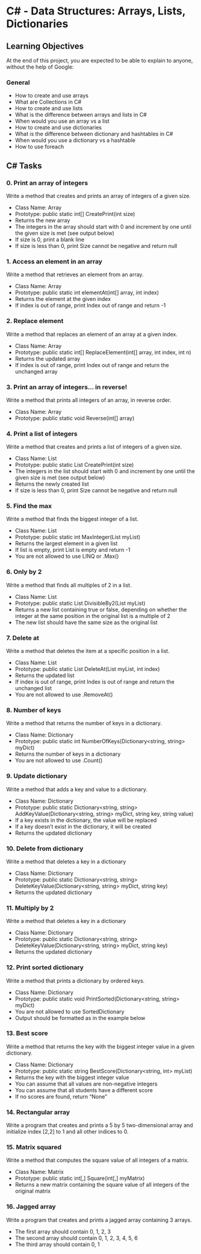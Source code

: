 # C# - Data Structures: Arrays, Lists, Dictionaries

## Learning Objectives

At the end of this project, you are expected to be able to explain to anyone, without the help of Google:

### General

- How to create and use arrays
- What are Collections in C#
- How to create and use lists
- What is the difference between arrays and lists in C#
- When would you use an array vs a list
- How to create and use dictionaries
- What is the difference between dictionary and hashtables in C#
- When would you use a dictionary vs a hashtable
- How to use foreach

## C# Tasks

### 0. Print an array of integers

Write a method that creates and prints an array of integers of a given size.

- Class Name: Array
- Prototype: public static int[] CreatePrint(int size)
- Returns the new array
- The integers in the array should start with 0 and increment by one until the given size is met (see output below)
- If size is 0, print a blank line
- If size is less than 0, print Size cannot be negative and return null

### 1. Access an element in an array

Write a method that retrieves an element from an array.

- Class Name: Array
- Prototype: public static int elementAt(int[] array, int index)
- Returns the element at the given index
- If index is out of range, print Index out of range and return -1

### 2. Replace element

Write a method that replaces an element of an array at a given index.

- Class Name: Array
- Prototype: public static int[] ReplaceElement(int[] array, int index, int n)
- Returns the updated array
- If index is out of range, print Index out of range and return the unchanged array

### 3. Print an array of integers... in reverse!

Write a method that prints all integers of an array, in reverse order.

- Class Name: Array
- Prototype: public static void Reverse(int[] array)

### 4. Print a list of integers

Write a method that creates and prints a list of integers of a given size.

- Class Name: List
- Prototype: public static List<int> CreatePrint(int size)
- The integers in the list should start with 0 and increment by one until the given size is met (see output below)
- Returns the newly created list
- If size is less than 0, print Size cannot be negative and return null

### 5. Find the max

Write a method that finds the biggest integer of a list.

- Class Name: List
- Prototype: public static int MaxInteger(List<int> myList)
- Returns the largest element in a given list
- If list is empty, print List is empty and return -1
- You are not allowed to use LINQ or .Max()

### 6. Only by 2

Write a method that finds all multiples of 2 in a list.

- Class Name: List
- Prototype: public static List<bool> DivisibleBy2(List<int> myList)
- Returns a new list containing true or false, depending on whether the integer at the same position in the original list is a multiple of 2
- The new list should have the same size as the original list

### 7. Delete at

Write a method that deletes the item at a specific position in a list.

- Class Name: List
- Prototype: public static List<int> DeleteAt(List<int> myList, int index)
- Returns the updated list
- If index is out of range, print Index is out of range and return the unchanged list
- You are not allowed to use .RemoveAt()

### 8. Number of keys

Write a method that returns the number of keys in a dictionary.

- Class Name: Dictionary
- Prototype: public static int NumberOfKeys(Dictionary<string, string> myDict)
- Returns the number of keys in a dictionary
- You are not allowed to use .Count()

### 9. Update dictionary

Write a method that adds a key and value to a dictionary.

- Class Name: Dictionary
- Prototype: public static Dictionary<string, string> AddKeyValue(Dictionary<string, string> myDict, string key, string value)
- If a key exists in the dictionary, the value will be replaced
- If a key doesn’t exist in the dictionary, it will be created
- Returns the updated dictionary

### 10. Delete from dictionary

Write a method that deletes a key in a dictionary

- Class Name: Dictionary
- Prototype: public static Dictionary<string, string> DeleteKeyValue(Dictionary<string, string> myDict, string key)
- Returns the updated dictionary

### 11. Multiply by 2

Write a method that deletes a key in a dictionary

- Class Name: Dictionary
- Prototype: public static Dictionary<string, string> DeleteKeyValue(Dictionary<string, string> myDict, string key)
- Returns the updated dictionary

### 12. Print sorted dictionary

Write a method that prints a dictionary by ordered keys.

- Class Name: Dictionary
- Prototype: public static void PrintSorted(Dictionary<string, string> myDict)
- You are not allowed to use SortedDictionary
- Output should be formatted as in the example below

### 13. Best score

Write a method that returns the key with the biggest integer value in a given dictionary.

- Class Name: Dictionary
- Prototype: public static string BestScore(Dictionary<string, int> myList)
- Returns the key with the biggest integer value
- You can assume that all values are non-negative integers
- You can assume that all students have a different score
- If no scores are found, return “None”

### 14. Rectangular array

Write a program that creates and prints a 5 by 5 two-dimensional array and initialize index [2,2] to 1 and all other indices to 0.

### 15. Matrix squared

Write a method that computes the square value of all integers of a matrix.

- Class Name: Matrix
- Prototype: public static int[,] Square(int[,] myMatrix)
- Returns a new matrix containing the square value of all integers of the original matrix

### 16. Jagged array

Write a program that creates and prints a jagged array containing 3 arrays.

- The first array should contain 0, 1, 2, 3
- The second array should contain 0, 1, 2, 3, 4, 5, 6
- The third array should contain 0, 1

